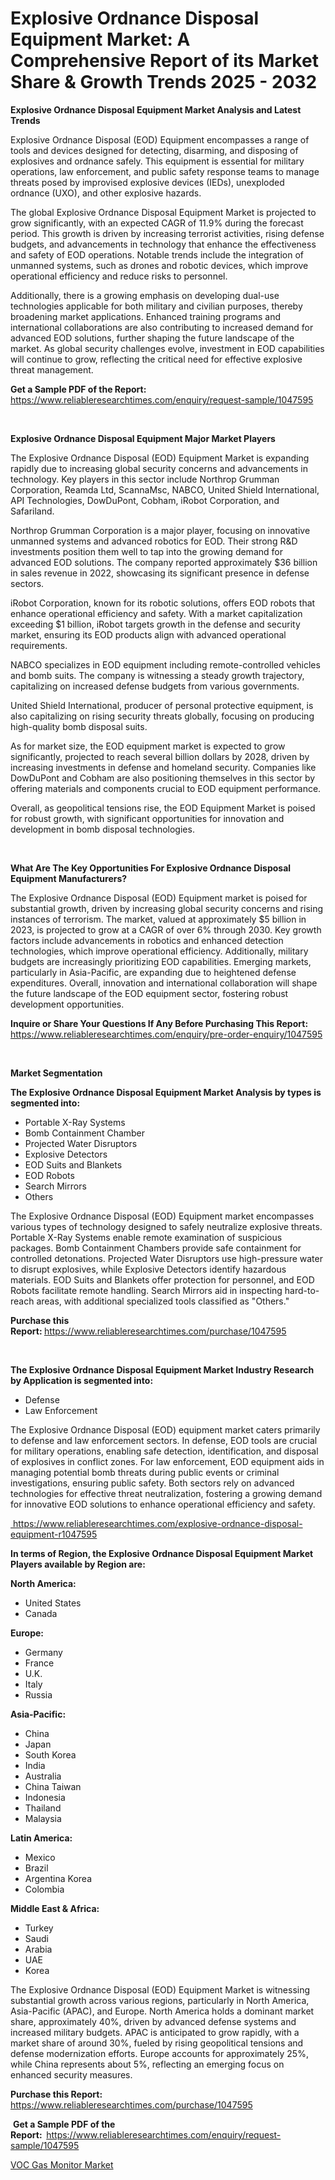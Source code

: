 <p><h1>Explosive Ordnance Disposal Equipment Market: A Comprehensive Report of its Market Share & Growth Trends 2025 - 2032</h1></p><p><strong>Explosive Ordnance Disposal Equipment Market Analysis and Latest Trends</strong></p>
<p><p>Explosive Ordnance Disposal (EOD) Equipment encompasses a range of tools and devices designed for detecting, disarming, and disposing of explosives and ordnance safely. This equipment is essential for military operations, law enforcement, and public safety response teams to manage threats posed by improvised explosive devices (IEDs), unexploded ordnance (UXO), and other explosive hazards. </p><p>The global Explosive Ordnance Disposal Equipment Market is projected to grow significantly, with an expected CAGR of 11.9% during the forecast period. This growth is driven by increasing terrorist activities, rising defense budgets, and advancements in technology that enhance the effectiveness and safety of EOD operations. Notable trends include the integration of unmanned systems, such as drones and robotic devices, which improve operational efficiency and reduce risks to personnel. </p><p>Additionally, there is a growing emphasis on developing dual-use technologies applicable for both military and civilian purposes, thereby broadening market applications. Enhanced training programs and international collaborations are also contributing to increased demand for advanced EOD solutions, further shaping the future landscape of the market. As global security challenges evolve, investment in EOD capabilities will continue to grow, reflecting the critical need for effective explosive threat management.</p></p>
<p><strong>Get a Sample PDF of the Report:&nbsp;</strong> <a href="https://www.reliableresearchtimes.com/enquiry/request-sample/1047595?utm_campaign=2440&utm_medium=2&utm_source=Github&utm_content=ia&utm_term=16022025&utm_id=explosive-ordnance-disposal-equipment">https://www.reliableresearchtimes.com/enquiry/request-sample/1047595</a></p>
<p>&nbsp;</p>
<p><strong>Explosive Ordnance Disposal Equipment Major Market Players</strong></p>
<p><p>The Explosive Ordnance Disposal (EOD) Equipment Market is expanding rapidly due to increasing global security concerns and advancements in technology. Key players in this sector include Northrop Grumman Corporation, Reamda Ltd, ScannaMsc, NABCO, United Shield International, API Technologies, DowDuPont, Cobham, iRobot Corporation, and Safariland.</p><p>Northrop Grumman Corporation is a major player, focusing on innovative unmanned systems and advanced robotics for EOD. Their strong R&D investments position them well to tap into the growing demand for advanced EOD solutions. The company reported approximately $36 billion in sales revenue in 2022, showcasing its significant presence in defense sectors.</p><p>iRobot Corporation, known for its robotic solutions, offers EOD robots that enhance operational efficiency and safety. With a market capitalization exceeding $1 billion, iRobot targets growth in the defense and security market, ensuring its EOD products align with advanced operational requirements.</p><p>NABCO specializes in EOD equipment including remote-controlled vehicles and bomb suits. The company is witnessing a steady growth trajectory, capitalizing on increased defense budgets from various governments.</p><p>United Shield International, producer of personal protective equipment, is also capitalizing on rising security threats globally, focusing on producing high-quality bomb disposal suits.</p><p>As for market size, the EOD equipment market is expected to grow significantly, projected to reach several billion dollars by 2028, driven by increasing investments in defense and homeland security. Companies like DowDuPont and Cobham are also positioning themselves in this sector by offering materials and components crucial to EOD equipment performance.</p><p>Overall, as geopolitical tensions rise, the EOD Equipment Market is poised for robust growth, with significant opportunities for innovation and development in bomb disposal technologies.</p></p>
<p>&nbsp;</p>
<p><strong>What Are The Key Opportunities For Explosive Ordnance Disposal Equipment Manufacturers?</strong></p>
<p><p>The Explosive Ordnance Disposal (EOD) Equipment market is poised for substantial growth, driven by increasing global security concerns and rising instances of terrorism. The market, valued at approximately $5 billion in 2023, is projected to grow at a CAGR of over 6% through 2030. Key growth factors include advancements in robotics and enhanced detection technologies, which improve operational efficiency. Additionally, military budgets are increasingly prioritizing EOD capabilities. Emerging markets, particularly in Asia-Pacific, are expanding due to heightened defense expenditures. Overall, innovation and international collaboration will shape the future landscape of the EOD equipment sector, fostering robust development opportunities.</p></p>
<p><strong>Inquire or Share Your Questions If Any Before Purchasing This Report:</strong> <a href="https://www.reliableresearchtimes.com/enquiry/pre-order-enquiry/1047595?utm_campaign=2440&utm_medium=2&utm_source=Github&utm_content=ia&utm_term=16022025&utm_id=explosive-ordnance-disposal-equipment">https://www.reliableresearchtimes.com/enquiry/pre-order-enquiry/1047595</a></p>
<p>&nbsp;</p>
<p><strong>Market Segmentation</strong></p>
<p><strong>The Explosive Ordnance Disposal Equipment Market Analysis by types is segmented into:</strong></p>
<p><ul><li>Portable X-Ray Systems</li><li>Bomb Containment Chamber</li><li>Projected Water Disruptors</li><li>Explosive Detectors</li><li>EOD Suits and Blankets</li><li>EOD Robots</li><li>Search Mirrors</li><li>Others</li></ul></p>
<p><p>The Explosive Ordnance Disposal (EOD) Equipment market encompasses various types of technology designed to safely neutralize explosive threats. Portable X-Ray Systems enable remote examination of suspicious packages. Bomb Containment Chambers provide safe containment for controlled detonations. Projected Water Disruptors use high-pressure water to disrupt explosives, while Explosive Detectors identify hazardous materials. EOD Suits and Blankets offer protection for personnel, and EOD Robots facilitate remote handling. Search Mirrors aid in inspecting hard-to-reach areas, with additional specialized tools classified as "Others."</p></p>
<p><strong>Purchase this Report:&nbsp;</strong><a href="https://www.reliableresearchtimes.com/purchase/1047595?utm_campaign=2440&utm_medium=2&utm_source=Github&utm_content=ia&utm_term=16022025&utm_id=explosive-ordnance-disposal-equipment">https://www.reliableresearchtimes.com/purchase/1047595</a></p>
<p>&nbsp;</p>
<p><strong>The Explosive Ordnance Disposal Equipment Market Industry Research by Application is segmented into:</strong></p>
<p><ul><li>Defense</li><li>Law Enforcement</li></ul></p>
<p><p>The Explosive Ordnance Disposal (EOD) equipment market caters primarily to defense and law enforcement sectors. In defense, EOD tools are crucial for military operations, enabling safe detection, identification, and disposal of explosives in conflict zones. For law enforcement, EOD equipment aids in managing potential bomb threats during public events or criminal investigations, ensuring public safety. Both sectors rely on advanced technologies for effective threat neutralization, fostering a growing demand for innovative EOD solutions to enhance operational efficiency and safety.</p></p>
<p><a href="https://www.reliableresearchtimes.com/explosive-ordnance-disposal-equipment-r1047595?utm_campaign=2440&utm_medium=2&utm_source=Github&utm_content=ia&utm_term=16022025&utm_id=explosive-ordnance-disposal-equipment">&nbsp;https://www.reliableresearchtimes.com/explosive-ordnance-disposal-equipment-r1047595</a></p>
<p><strong>In terms of Region, the Explosive Ordnance Disposal Equipment Market Players available by Region are:</strong></p>
<p>
    <p> <strong> North America: </strong>
        <ul>
            <li>United States</li>
            <li>Canada</li>
        </ul>
        </p> 
    <p> <strong> Europe: </strong>
        <ul>
            <li>Germany</li>
            <li>France</li>
            <li>U.K.</li>
            <li>Italy</li>
            <li>Russia</li>
        </ul>
        </p> 
    <p> <strong> Asia-Pacific: </strong>
        <ul>
            <li>China</li>
            <li>Japan</li>
            <li>South Korea</li>
            <li>India</li>
            <li>Australia</li>
            <li>China Taiwan</li>
            <li>Indonesia</li>
            <li>Thailand</li>
            <li>Malaysia</li>
        </ul>
        </p> 
    <p> <strong> Latin America: </strong>
        <ul>
            <li>Mexico</li>
            <li>Brazil</li>
            <li>Argentina Korea</li>
            <li>Colombia</li>
        </ul>
        </p> 
    <p> <strong> Middle East & Africa: </strong>
        <ul>
            <li>Turkey</li>
            <li>Saudi</li>
            <li>Arabia</li>
            <li>UAE</li>
            <li>Korea</li>
        </ul>
    </p>
    </p>
<p><p>The Explosive Ordnance Disposal (EOD) Equipment Market is witnessing substantial growth across various regions, particularly in North America, Asia-Pacific (APAC), and Europe. North America holds a dominant market share, approximately 40%, driven by advanced defense systems and increased military budgets. APAC is anticipated to grow rapidly, with a market share of around 30%, fueled by rising geopolitical tensions and defense modernization efforts. Europe accounts for approximately 25%, while China represents about 5%, reflecting an emerging focus on enhanced security measures.</p></p>
<p><strong>Purchase this Report: </strong><a href="https://www.reliableresearchtimes.com/purchase/1047595?utm_campaign=2440&utm_medium=2&utm_source=Github&utm_content=ia&utm_term=16022025&utm_id=explosive-ordnance-disposal-equipment">https://www.reliableresearchtimes.com/purchase/1047595</a></p>
<p>&nbsp;<strong>Get a Sample PDF of the Report:&nbsp;&nbsp;</strong><a href="https://www.reliableresearchtimes.com/enquiry/request-sample/1047595?utm_campaign=2440&utm_medium=2&utm_source=Github&utm_content=ia&utm_term=16022025&utm_id=explosive-ordnance-disposal-equipment">https://www.reliableresearchtimes.com/enquiry/request-sample/1047595</a></p>
<p><strong></strong></p>
<p><p><a href="https://github.com/pinzinyaah/Market-Research-Report-List-1/blob/main/voc-gas-monitor-market.md?utm_campaign=2440&utm_medium=2&utm_source=Github&utm_content=ia&utm_term=16022025&utm_id=explosive-ordnance-disposal-equipment">VOC Gas Monitor Market</a></p></p>